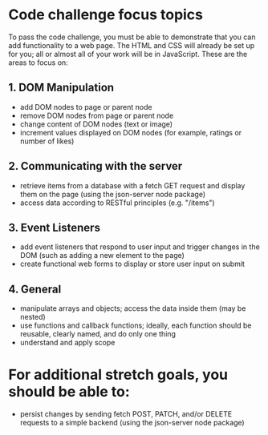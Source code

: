 # Code challenge focus topics

To pass the code challenge, you must be able to demonstrate that you can add functionality to a web page. The HTML and CSS will already be set up for you; all or almost all of your work will be in JavaScript. These are the areas to focus on:

## 1. DOM Manipulation

- add DOM nodes to page or parent node
- remove DOM nodes from page or parent node
- change content of DOM nodes (text or image)
- increment values displayed on DOM nodes (for example, ratings or number of likes)

## 2. Communicating with the server

- retrieve items from a database with a fetch GET request and display them on the page (using the json-server node package)
- access data according to RESTful principles (e.g. "/items")

## 3. Event Listeners

- add event listeners that respond to user input and trigger changes in the DOM (such as adding a new element to the page)
- create functional web forms to display or store user input on submit

## 4. General

- manipulate arrays and objects; access the data inside them (may be nested)
- use functions and callback functions; ideally, each function should be reusable, clearly named, and do only one thing
- understand and apply scope

# For additional stretch goals, you should be able to:

- persist changes by sending fetch POST, PATCH, and/or DELETE requests to a simple backend (using the json-server node package)
